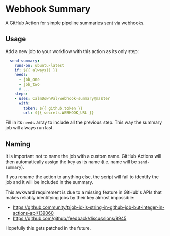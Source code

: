 # Webhook Summary

A GitHub Action for simple pipeline summaries sent via webhooks.

## Usage

Add a new job to your workflow with this action as its only step:

```yml
  send-summary:
    runs-on: ubuntu-latest
    if: ${{ always() }}
    needs:
      - job_one
      - job_two
      # ...
    steps:
    - uses: CalmDownVal/webhook-summary@master
      with:
        token: ${{ github.token }}
        url: ${{ secrets.WEBHOOK_URL }}
```

Fill in its `needs` array to include all the previous step. This way the summary
job will always run last.

## Naming

It is important not to name the job with a custom name. GitHub Actions will then
automatically assign the key as its name (i.e. name will be `send-summary`).

If you rename the action to anything else, the script will fail to identify the
job and it will be included in the summary.

This awkward requirement is due to a missing feature in GitHub's APIs that makes
reliably identifying jobs by their key almost impossible:

- https://github.community/t/job-id-is-string-in-github-job-but-integer-in-actions-api/139060
- https://github.com/github/feedback/discussions/8945

Hopefully this gets patched in the future.
